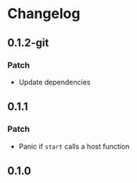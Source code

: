 # Changelog

## 0.1.2-git

### Patch

- Update dependencies

## 0.1.1

### Patch

- Panic if `start` calls a host function

## 0.1.0

<!-- Update PR number to skip CHANGELOG.md test: #0 -->
